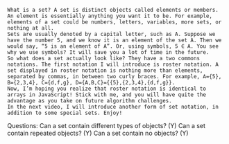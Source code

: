 
	What is a set? A set is distinct objects called elements or members. An element is essentially anything you want it to be. For example, elements of a set could be numbers, letters, variables, more sets, or nothing at all.
	Sets are usually denoted by a capital letter, such as A. Suppose we have the number 5, and we know it is an element of the set A. Then we would say, “5 is an element of A”. Or, using symbols, 5 ∈ A. You see why we use symbols? It will save you a lot of time in the future.
	So what does a set actually look like? They have a two commons notations. The first notation I will introduce is roster notation. A set displayed in roster notation is nothing more than elements, separated by commas, in between two curly braces. For example, A={5}, B={2,3,4}, C={d,f,g}, D={A,B,C}={{5},{2,3,4},{d,f,g}}.
	Now, I’m hoping you realize that roster notation is identical to arrays in JavaScript! Stick with me, and you will have quite the advantage as you take on future algorithm challenges.
	In the next video, I will introduce another form of set notation, in addition to some special sets. Enjoy!


Questions:
Can a set contain different types of objects?  (Y)
Can a set contain repeated objects?  (Y)
Can a set contain no objects? (Y)
